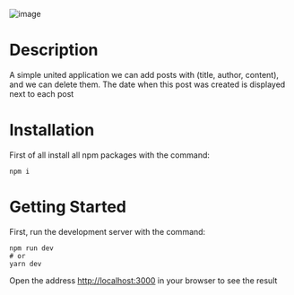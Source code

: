 ![image](https://user-images.githubusercontent.com/92051961/193069300-6f9aa3a0-745c-4370-ac85-2f27d081405a.png)
# Description
A simple united application we can add posts with (title, author, content), and we can delete them. The date when this post was created is displayed next to each post
# Installation
First of all install all npm packages with the command:
```
npm i
```
# Getting Started
First, run the development server with the command: 
```
npm run dev
# or
yarn dev
```
Open the address [http://localhost:3000](http://localhost:3000) in your browser to see the result
